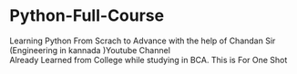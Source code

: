 # Python-Full-Course
Learning Python From Scrach to Advance with the help of Chandan Sir (Engineering in kannada )Youtube Channel<br>
Already Learned from  College while studying in BCA.
This is For One Shot
